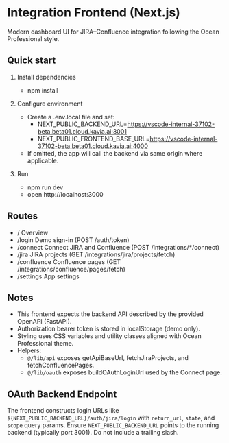 # Integration Frontend (Next.js)

Modern dashboard UI for JIRA–Confluence integration following the Ocean Professional style.

## Quick start

1. Install dependencies
   - npm install

2. Configure environment
   - Create a .env.local file and set:
     - NEXT_PUBLIC_BACKEND_URL=https://vscode-internal-37102-beta.beta01.cloud.kavia.ai:3001
     - NEXT_PUBLIC_FRONTEND_BASE_URL=https://vscode-internal-37102-beta.beta01.cloud.kavia.ai:4000
   - If omitted, the app will call the backend via same origin where applicable.

3. Run
   - npm run dev
   - open http://localhost:3000

## Routes

- /                Overview
- /login           Demo sign-in (POST /auth/token)
- /connect         Connect JIRA and Confluence (POST /integrations/*/connect)
- /jira            JIRA projects (GET /integrations/jira/projects/fetch)
- /confluence      Confluence pages (GET /integrations/confluence/pages/fetch)
- /settings        App settings

## Notes

- This frontend expects the backend API described by the provided OpenAPI (FastAPI).
- Authorization bearer token is stored in localStorage (demo only).
- Styling uses CSS variables and utility classes aligned with Ocean Professional theme.
- Helpers:
  - `@/lib/api` exposes getApiBaseUrl, fetchJiraProjects, and fetchConfluencePages.
  - `@/lib/oauth` exposes buildOAuthLoginUrl used by the Connect page.

## OAuth Backend Endpoint
The frontend constructs login URLs like `${NEXT_PUBLIC_BACKEND_URL}/auth/jira/login` with `return_url`, `state`, and `scope` query params. Ensure `NEXT_PUBLIC_BACKEND_URL` points to the running backend (typically port 3001). Do not include a trailing slash.
